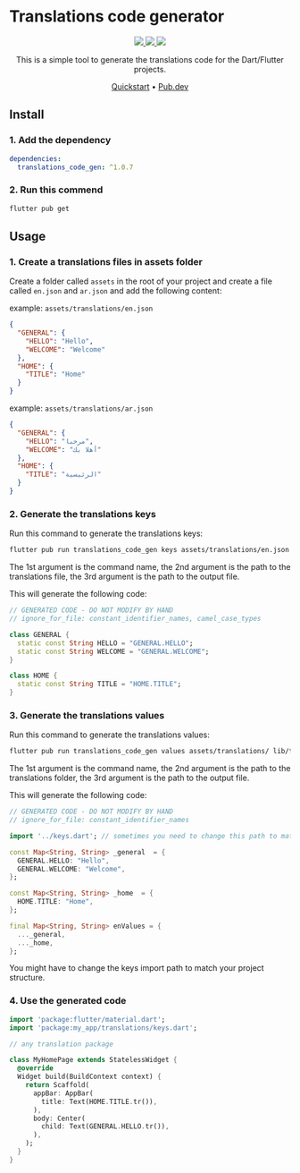 # Translations code generator

<p align="center">
  <a href="https://pub.dev/packages/translations_code_gen">
    <img src="https://img.shields.io/pub/v/translations_code_gen?translations_code_gen=pub.dev&labelColor=333940&logo=dart">
  </a>
  <a href="https://t.me/youhanasheriff">
    <img src="https://img.shields.io/static/v1?label=join&message=Hey dev!&labelColor=333940&logo=telegram&logoColor=white&color=229ED9">
  </a>
  <a href="https://twitter.com/youhanasheriff">
    <img src="https://img.shields.io/twitter/follow/youhanasheriff?style=flat&label=Follow&color=1DA1F2&labelColor=333940&logo=twitter&logoColor=fff">
  </a>
</p>

<p align="center">
This is a simple tool to generate the translations code for the Dart/Flutter projects.
</p>

<p align="center">
  <a href="https://youhanasheriff.com">Quickstart</a> •
  <a href="https://pub.dev/packages/translations_code_gen">Pub.dev</a>
</p>

## Install

### 1. Add the dependency

```yaml
dependencies:
  translations_code_gen: ^1.0.7
```

### 2. Run this commend

```bash
flutter pub get
```

## Usage

### 1. Create a translations files in assets folder

Create a folder called `assets` in the root of your project and create a file called `en.json` and `ar.json` and add the following content:

example: `assets/translations/en.json`

```json
{
  "GENERAL": {
    "HELLO": "Hello",
    "WELCOME": "Welcome"
  },
  "HOME": {
    "TITLE": "Home"
  }
}
```

example: `assets/translations/ar.json`

```json
{
  "GENERAL": {
    "HELLO": "مرحبا",
    "WELCOME": "أهلا بك"
  },
  "HOME": {
    "TITLE": "الرئيسية"
  }
}
```

### 2. Generate the translations keys

Run this command to generate the translations keys:

```bash
flutter pub run translations_code_gen keys assets/translations/en.json lib/translations/keys.dart
```

The 1st argument is the command name, the 2nd argument is the path to the translations file, the 3rd argument is the path to the output file.

This will generate the following code:

```dart
// GENERATED CODE - DO NOT MODIFY BY HAND
// ignore_for_file: constant_identifier_names, camel_case_types

class GENERAL {
  static const String HELLO = "GENERAL.HELLO";
  static const String WELCOME = "GENERAL.WELCOME";
}

class HOME {
  static const String TITLE = "HOME.TITLE";
}
```

### 3. Generate the translations values

Run this command to generate the translations values:

```bash
flutter pub run translations_code_gen values assets/translations/ lib/translations/values/
```

The 1st argument is the command name, the 2nd argument is the path to the translations folder, the 3rd argument is the path to the output file.

This will generate the following code:

```dart
// GENERATED CODE - DO NOT MODIFY BY HAND
// ignore_for_file: constant_identifier_names

import '../keys.dart'; // sometimes you need to change this path to match your project structure

const Map<String, String> _general  = {
  GENERAL.HELLO: "Hello",
  GENERAL.WELCOME: "Welcome",
};

const Map<String, String> _home  = {
  HOME.TITLE: "Home",
};

final Map<String, String> enValues = {
  ..._general,
  ..._home,
};
```

You might have to change the keys import path to match your project structure.

### 4. Use the generated code

```dart
import 'package:flutter/material.dart';
import 'package:my_app/translations/keys.dart';

// any translation package

class MyHomePage extends StatelessWidget {
  @override
  Widget build(BuildContext context) {
    return Scaffold(
      appBar: AppBar(
        title: Text(HOME.TITLE.tr()),
      ),
      body: Center(
        child: Text(GENERAL.HELLO.tr()),
      ),
    );
  }
}
```
